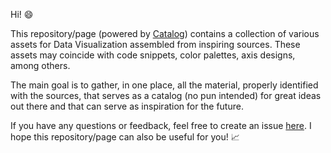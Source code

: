 Hi! 😄

This repository/page (powered by [Catalog](https://www.catalog.style/)) contains a collection of various assets for Data Visualization assembled from inspiring sources. These assets may coincide with code snippets, color palettes, axis designs, among others.

The main goal is to gather, in one place, all the material, properly identified with the sources, that serves as a catalog (no pun intended) for great ideas out there and that can serve as inspiration for the future.

If you have any questions or feedback, feel free to create an issue [here](https://github.com/joaopalmeiro/data-vis-assets/issues). I hope this repository/page can also be useful for you! 📈
